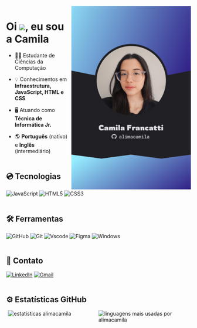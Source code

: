 <img alt="apresentacao" src="preview.jpg" align="right" height="500em">
<h1 align="left">Oi <img src="https://raw.githubusercontent.com/kaueMarques/kaueMarques/master/hi.gif" height="30px">, eu sou a Camila</h1>

- :woman_technologist: Estudante de Ciências da Computação

- :bulb: Conhecimentos em **Infraestrutura, JavaScript, HTML e CSS**

- :desktop_computer: Atuando como **Técnica de Informática Jr.**

- :earth_americas: **Português** (nativo) e **Inglês** (intermediário)
<br><br>

## :cd: Tecnologias
![JavaScript](https://img.shields.io/badge/JavaScript-F7DF1E?style=for-the-badge&logo=javascript&logoColor=black)
![HTML5](https://img.shields.io/badge/HTML5-E34F26?style=for-the-badge&logo=html5&logoColor=white)
![CSS3](https://img.shields.io/badge/CSS3-1572B6?style=for-the-badge&logo=css3&logoColor=white)
<br><br>

## :hammer_and_wrench: Ferramentas
![GitHub](https://img.shields.io/badge/GitHub-100000?style=for-the-badge&logo=github&logoColor=white)
![Git](https://img.shields.io/badge/GIT-E44C30?style=for-the-badge&logo=git&logoColor=white)
![Vscode](https://img.shields.io/badge/Vscode-007ACC?style=for-the-badge&logo=visual-studio-code&logoColor=white)
![Figma](https://img.shields.io/badge/Figma-F24E1E?style=for-the-badge&logo=figma&logoColor=white)
![Windows](https://img.shields.io/badge/Windows-0078D6?style=for-the-badge&logo=windows&logoColor=white)
<br><br>

## :iphone: Contato
[![LinkedIn](https://img.shields.io/badge/LinkedIn-0077B5?style=for-the-badge&logo=linkedin&logoColor=white)](https://www.linkedin.com/in/camilavieirafrancatti/)
[![Gmail](https://img.shields.io/badge/Gmail-D14836?style=for-the-badge&logo=gmail&logoColor=white)](mailto:contatocamilafrancatti@gmail.com)
<br><br>

## :gear: Estatísticas GitHub
<p style="display: flex; justify-content: space-around">
  <img width="47%" src="https://github-readme-stats.vercel.app/api?username=alimacamila&show_icons=true&theme=vision-friendly-dark" alt="estatísticas alimacamila"/>
  <img width="49%" src="https://github-readme-stats.vercel.app/api/top-langs/?username=alimacamila&layout=compact&theme=vision-friendly-dark" alt="linguagens mais usadas por alimacamila"/>
</p>

